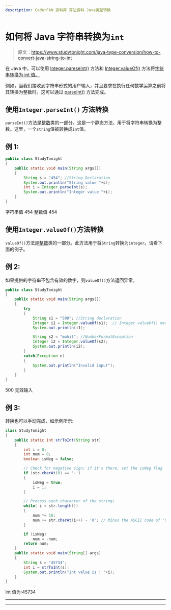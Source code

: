 ```yaml
---
description: CoderFAN 资料库 算法资料 Java类型转换
---
```


# 如何将 Java 字符串转换为`int`

> 原文：<https://www.studytonight.com/java-type-conversion/how-to-convert-java-string-to-int>

在 Java 中，可以使用 [Integer.pareseInt()](https://www.studytonight.com/java-wrapper-class/java-integer-parseint-string-val-method) 方法和 [Integer.valueOf()](https://www.studytonight.com/java-wrapper-class/java-integer-valueof-string-method) 方法将[字符串转换为 int 值。](https://www.studytonight.com/java/string-handling-in-java.php)

例如，当我们接收到字符串形式的用户输入，并且要求在执行任何数学运算之前将其转换为整数时。这可以通过 [parseInt()](http://www.studytonight.com/java-wrapper-class/java-integer-parseint-string-val-method) 方法完成。

## 使用``Integer.parseInt()`` 方法转换

`parseInt()`方法是[整数](http://www.studytonight.com/java/wrapper-class.php)类的一部分。这是一个静态方法，用于将字符串转换为整数。这里，一个`string`值被转换成`int`值。

## 例 1:

```java
public class StudyTonight
{  
	public static void main(String args[])
	{  
		String s = "454"; //String Declaration 
		System.out.println("String value "+s);  
		int i = Integer.parseInt(s);
		System.out.println("Integer value "+i);  
	}
} 
```

字符串值 454
整数值 454

## 使用`Integer.valueOf()`方法转换

`valueOf()`方法是[整数](https://www.studytonight.com/java/wrapper-class.php)类的一部分。此方法用于将`String`转换为`integer`。请看下面的例子。

## 例 2:

如果提供的字符串不包含有效的数字，则`valueOf()`方法返回异常。

```java
public class StudyTonight
{  
	public static void main(String args[])
	{    
		try
		{
			String s1 = "500"; //String declaration 
			Integer i1 = Integer.valueOf(s1);  // Integer.valueOf() method converts a String into Integer
			System.out.println(i1);  

			String s2 = "mohit"; //NumberFormatException
			Integer i2 = Integer.valueOf(s2);
			System.out.println(i2);        
		}
		catch(Exception e)
		{
			System.out.println("Invalid input");
		}
	}
}
```

500
无效输入

## 例 3:

转换也可以手动完成，如示例所示:

```java
class StudyTonight
{
	public static int strToInt(String str)
	{
		int i = 0;
		int num = 0;
		boolean isNeg = false;

		// Check for negative sign; if it's there, set the isNeg flag
		if (str.charAt(0) == '-') 
		{
			isNeg = true;
			i = 1;
		}

		// Process each character of the string;
		while( i < str.length())
		{
			num *= 10;
			num += str.charAt(i++) - '0'; // Minus the ASCII code of '0' to get the value of the charAt(i++).
		}

		if (isNeg)
			num = -num;
		return num;
	}
	public static void main(String[] args)
	{
		String s = "45734";
		int i = strToInt(s);
		System.out.println("Int value is : "+i);
	}
}
```

Int 值为:45734

* * *

* * *